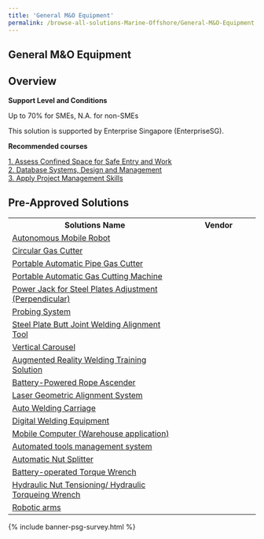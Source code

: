 ```yaml
---
title: 'General M&O Equipment'
permalink: /browse-all-solutions-Marine-Offshore/General-M&O-Equipment
---
```


## General M&O Equipment
## Overview

**Support Level and Conditions**

Up to 70% for SMEs, N.A. for non-SMEs

This solution is supported by Enterprise Singapore (EnterpriseSG).

**Recommended courses**



<a href='https://sfec.enterprisejobskills.gov.sg/Course_Internet/CourseDetail.aspx?CoursesReferenceNumber=TGS-2022016842'  target='_blank' rel='noopener'>1. Assess Confined Space for Safe Entry and Work</a><br>
<a href='https://sfec.enterprisejobskills.gov.sg/Course_Internet/CourseDetail.aspx?CoursesReferenceNumber=TGS-2021010419'  target='_blank' rel='noopener'>2. Database Systems, Design and Management</a><br>
<a href='https://sfec.enterprisejobskills.gov.sg/Course_Internet/CourseDetail.aspx?CoursesReferenceNumber=TGS-2011500682'  target='_blank' rel='noopener'>3. Apply Project Management Skills</a><br>

## Pre-Approved Solutions

<table>
<tr>
<th style='width: auto;'><b>Solutions Name</b></th>
<th style='width: 30%;'><b>Vendor</b></th>
</tr>
<tr>
<td><a href='/productivity-solutions-grant/solutionrepo/solution48' target='_blank'>Autonomous Mobile Robot</a><br></td>
<td></td>
</tr>
<tr>
<td><a href='/productivity-solutions-grant/solutionrepo/solution60' target='_blank'>Circular Gas Cutter</a><br></td>
<td></td>
</tr>
<tr>
<td><a href='/productivity-solutions-grant/solutionrepo/solution93' target='_blank'>Portable Automatic Pipe Gas Cutter</a><br></td>
<td></td>
</tr>
<tr>
<td><a href='/productivity-solutions-grant/solutionrepo/solution111' target='_blank'>Portable Automatic Gas Cutting Machine</a><br></td>
<td></td>
</tr>
<tr>
<td><a href='/productivity-solutions-grant/solutionrepo/solution112' target='_blank'>Power Jack for Steel Plates Adjustment (Perpendicular)</a><br></td>
<td></td>
</tr>
<tr>
<td><a href='/productivity-solutions-grant/solutionrepo/solution114' target='_blank'>Probing System</a><br></td>
<td></td>
</tr>
<tr>
<td><a href='/productivity-solutions-grant/solutionrepo/solution150' target='_blank'>Steel Plate Butt Joint Welding Alignment Tool</a><br></td>
<td></td>
</tr>
<tr>
<td><a href='/productivity-solutions-grant/solutionrepo/solution181' target='_blank'>Vertical Carousel</a><br></td>
<td></td>
</tr>
<tr>
<td><a href='/productivity-solutions-grant/solutionrepo/solution286' target='_blank'>Augmented Reality Welding Training Solution</a><br></td>
<td></td>
</tr>
<tr>
<td><a href='/productivity-solutions-grant/solutionrepo/solution1166' target='_blank'>Battery-Powered Rope Ascender</a><br></td>
<td></td>
</tr>
<tr>
<td><a href='/productivity-solutions-grant/solutionrepo/solution1167' target='_blank'>Laser Geometric Alignment System</a><br></td>
<td></td>
</tr>
<tr>
<td><a href='/productivity-solutions-grant/solutionrepo/solution1168' target='_blank'>Auto Welding Carriage</a><br></td>
<td></td>
</tr>
<tr>
<td><a href='/productivity-solutions-grant/solutionrepo/solution1309' target='_blank'>Digital Welding Equipment </a><br></td>
<td></td>
</tr>
<tr>
<td><a href='/productivity-solutions-grant/solutionrepo/solution2061' target='_blank'>Mobile Computer (Warehouse application)</a><br></td>
<td></td>
</tr>
<tr>
<td><a href='/productivity-solutions-grant/solutionrepo/solution2062' target='_blank'>Automated tools management system</a><br></td>
<td></td>
</tr>
<tr>
<td><a href='/productivity-solutions-grant/solutionrepo/solution2063' target='_blank'>Automatic Nut Splitter</a><br></td>
<td></td>
</tr>
<tr>
<td><a href='/productivity-solutions-grant/solutionrepo/solution2100' target='_blank'>Battery-operated Torque Wrench</a><br></td>
<td></td>
</tr>
<tr>
<td><a href='/productivity-solutions-grant/solutionrepo/solution2865' target='_blank'>Hydraulic Nut Tensioning/ Hydraulic Torqueing Wrench</a><br></td>
<td></td>
</tr>
<tr>
<td><a href='/productivity-solutions-grant/solutionrepo/solution2866' target='_blank'>Robotic arms</a><br></td>
<td></td>
</tr>
</table>

{% include banner-psg-survey.html %}
